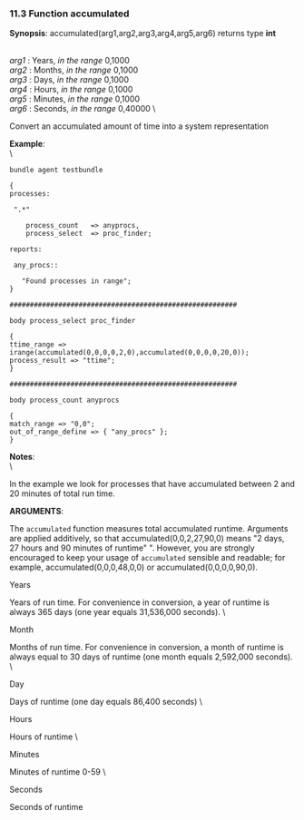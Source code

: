 ### 11.3 Function accumulated

**Synopsis**: accumulated(arg1,arg2,arg3,arg4,arg5,arg6) returns type
**int**

\
 *arg1* : Years, *in the range* 0,1000 \
 *arg2* : Months, *in the range* 0,1000 \
 *arg3* : Days, *in the range* 0,1000 \
 *arg4* : Hours, *in the range* 0,1000 \
 *arg5* : Minutes, *in the range* 0,1000 \
 *arg6* : Seconds, *in the range* 0,40000 \

Convert an accumulated amount of time into a system representation

**Example**:\
 \

    bundle agent testbundle

    {
    processes:

     ".*"

        process_count   => anyprocs,
        process_select  => proc_finder;

    reports:

     any_procs::

       "Found processes in range";
    }

    ########################################################

    body process_select proc_finder

    {
    ttime_range => irange(accumulated(0,0,0,0,2,0),accumulated(0,0,0,0,20,0));
    process_result => "ttime";
    }

    ########################################################

    body process_count anyprocs

    {
    match_range => "0,0";
    out_of_range_define => { "any_procs" };
    }

**Notes**:\
 \

In the example we look for processes that have accumulated between 2 and
20 minutes of total run time.

**ARGUMENTS**:

The `accumulated` function measures total accumulated runtime. Arguments
are applied additively, so that accumulated(0,0,2,27,90,0) means "2
days, 27 hours and 90 minutes of runtime" ". However, you are strongly
encouraged to keep your usage of `accumulated` sensible and readable;
for example, accumulated(0,0,0,48,0,0) or accumulated(0,0,0,0,90,0).

Years

Years of run time. For convenience in conversion, a year of runtime is
always 365 days (one year equals 31,536,000 seconds). \

Month

Months of run time. For convenience in conversion, a month of runtime is
always equal to 30 days of runtime (one month equals 2,592,000 seconds).
\

Day

Days of runtime (one day equals 86,400 seconds) \

Hours

Hours of runtime \

Minutes

Minutes of runtime 0-59 \

Seconds

Seconds of runtime
